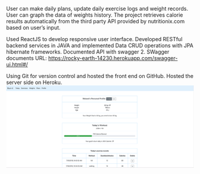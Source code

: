 User can make daily plans, update daily exercise logs and weight records. 
User can graph the data of weights history. 
The project retrieves calorie results automatically from the third party API provided by nutritionix.com based on user’s input.

Used ReactJS to develop responsive user interface. 
Developed RESTful backend services in JAVA and implemented Data CRUD operations with JPA hibernate frameworks. 
Documented API with swagger 2. SWagger documents URL: https://rocky-earth-14230.herokuapp.com/swagger-ui.html#/

Using Git for version control and hosted the front end on GitHub. Hosted the server side on Heroku.
![Alt text](homepageScreenShot.png?raw=true "Home Page")
